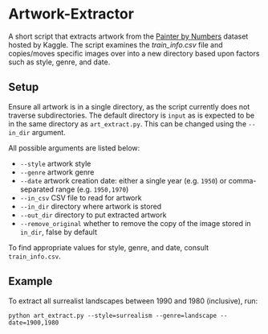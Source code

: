 # Artwork-Extractor
A short script that extracts artwork from the [Painter by Numbers](https://www.kaggle.com/c/painter-by-numbers/data)
dataset hosted by Kaggle. The script examines the *train_info.csv* file and copies/moves specific images over into
a new directory based upon factors such as style, genre, and date.

## Setup
Ensure all artwork is in a single directory, as the script currently does not traverse subdirectories. The default
directory is `input` as is expected to be in the same directory as `art_extract.py`. This can be changed using the
`--in_dir` argument.

All possible arguments are listed below:
- `--style` artwork style
- `--genre` artwork genre
- `--date` artwork creation date: either a single year (e.g. `1950`) or comma-separated range (e.g. `1950,1970`)
- `--in_csv` CSV file to read for artwork
- `--in_dir` directory where artwork is stored
- `--out_dir` directory to put extracted artwork
- `--remove_original` whether to remove the copy of the image stored in `in_dir`, false by default

To find appropriate values for style, genre, and date, consult `train_info.csv`.

## Example
To extract all surrealist landscapes between 1990 and 1980 (inclusive), run:

`python art_extract.py --style=surrealism --genre=landscape --date=1900,1980`
